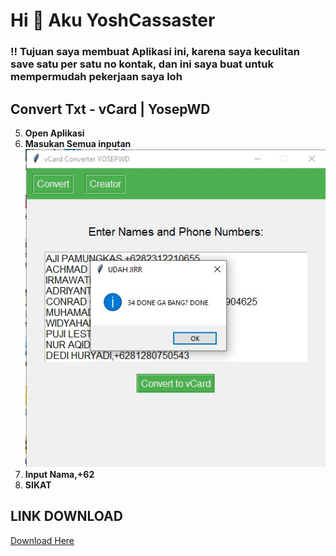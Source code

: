 # Hi 👊 Aku YoshCassaster

### ‼ Tujuan saya membuat Aplikasi ini, karena saya keculitan save satu per satu no kontak, dan ini saya buat untuk mempermudah pekerjaan saya loh


## Convert Txt - vCard | YosepWD


5. **Open Aplikasi**
6. **Masukan Semua inputan**
   ![Convert](./6152078844207676962.jpg)
7. **Input  Nama,+62**
8. **SIKAT**
   
## LINK DOWNLOAD

[Download Here](https://www.mediafire.com/file/1e4gh8yn6qsvyja/CVD.rar/file)
